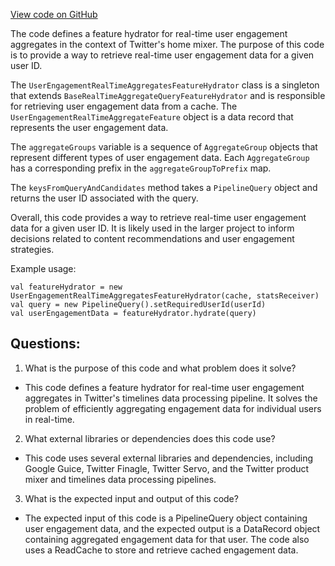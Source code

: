 [View code on GitHub](https://github.com/misbahsy/the-algorithm/home-mixer/server/src/main/scala/com/twitter/home_mixer/functional_component/feature_hydrator/real_time_aggregates/UserEngagementRealTimeAggregatesFeatureHydrator.scala)

The code defines a feature hydrator for real-time user engagement aggregates in the context of Twitter's home mixer. The purpose of this code is to provide a way to retrieve real-time user engagement data for a given user ID. 

The `UserEngagementRealTimeAggregatesFeatureHydrator` class is a singleton that extends `BaseRealTimeAggregateQueryFeatureHydrator` and is responsible for retrieving user engagement data from a cache. The `UserEngagementRealTimeAggregateFeature` object is a data record that represents the user engagement data. 

The `aggregateGroups` variable is a sequence of `AggregateGroup` objects that represent different types of user engagement data. Each `AggregateGroup` has a corresponding prefix in the `aggregateGroupToPrefix` map. 

The `keysFromQueryAndCandidates` method takes a `PipelineQuery` object and returns the user ID associated with the query. 

Overall, this code provides a way to retrieve real-time user engagement data for a given user ID. It is likely used in the larger project to inform decisions related to content recommendations and user engagement strategies. 

Example usage:

```
val featureHydrator = new UserEngagementRealTimeAggregatesFeatureHydrator(cache, statsReceiver)
val query = new PipelineQuery().setRequiredUserId(userId)
val userEngagementData = featureHydrator.hydrate(query)
```
## Questions: 
 1. What is the purpose of this code and what problem does it solve?
- This code defines a feature hydrator for real-time user engagement aggregates in Twitter's timelines data processing pipeline. It solves the problem of efficiently aggregating engagement data for individual users in real-time.

2. What external libraries or dependencies does this code use?
- This code uses several external libraries and dependencies, including Google Guice, Twitter Finagle, Twitter Servo, and the Twitter product mixer and timelines data processing pipelines.

3. What is the expected input and output of this code?
- The expected input of this code is a PipelineQuery object containing user engagement data, and the expected output is a DataRecord object containing aggregated engagement data for that user. The code also uses a ReadCache to store and retrieve cached engagement data.